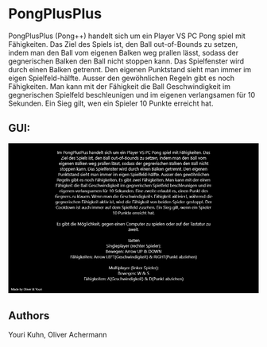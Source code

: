 # PongPlusPlus

PongPlusPlus (Pong++) handelt sich um ein Player VS PC Pong spiel mit Fähigkeiten. Das Ziel des Spiels ist, den Ball out-of-Bounds zu setzen, indem man den Ball vom eigenen Balken weg prallen lässt, sodass der gegnerischen Balken den Ball nicht stoppen kann. Das Spielfenster wird durch einen Balken getrennt. Den eigenen Punktstand sieht man immer im eigen Spielfeld-hälfte. Ausser den gewöhnlichen Regeln gibt es noch Fähigkeiten. Man kann mit der Fähigkeit die Ball Geschwindigkeit im gegnerischen Spielfeld beschleunigen und im eigenen verlangsamen für 10 Sekunden. Ein Sieg gilt, wen ein Spieler 10 Punkte erreicht hat.


## GUI:
![PongPlusPlus Info Scene](GUI%20Screenshots/InfoScene.png?raw=true)

## Authors

Youri Kuhn, Oliver Achermann
